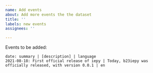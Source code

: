 ```yaml
---
name: Add events
about: Add more events the the dataset
title: ''
labels: new events
assignees: ''

---
```


Events to be added:
```
date: summary | [description] | language
2021-08-18: First official release of iepy | Today, b23iepy was officially released, with version 0.0.1 | en
```
